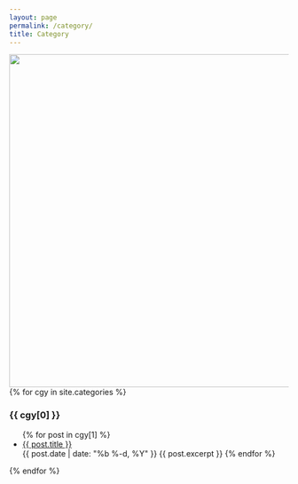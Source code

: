 ```yaml
---
layout: page
permalink: /category/
title: Category
---
```

<img width=600 style="float:left" src="{{ site.baseurl }}{% link assets/sutree.jpg %}" width=300 /> 
{% for cgy in site.categories %}
  <h3>{{ cgy[0] }}</h3>
  <ul>
    {% for post in cgy[1] %}
      <li><a href="{{ site.baseurl }}{{ post.url }}">{{ post.title }}</a></li>
       {{ post.date | date: "%b %-d, %Y" }}
      {{ post.excerpt }}
    {% endfor %}
  </ul>
{% endfor %}
